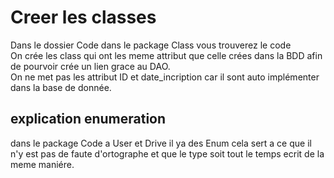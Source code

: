 # Creer les classes
Dans le dossier Code dans le package Class vous trouverez le code\
On crée les class qui ont les meme attribut que celle crées dans la BDD afin de pourvoir crée un lien grace au DAO.\
On ne met pas les attribut ID et date_incription car il sont auto implémenter dans la base de donnée.
## explication enumeration 
dans le package Code a User et Drive il ya des Enum cela sert a ce que il n'y est pas de faute d'ortographe et que le type soit tout le temps ecrit de la meme maniére.
